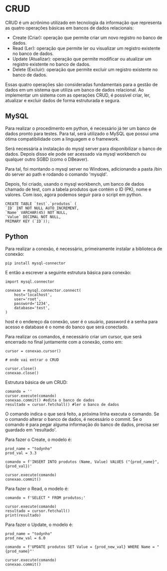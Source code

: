 # CRUD

CRUD é um acrônimo utilizado em tecnologia da informação que representa as quatro operações básicas em bancos de dados relacionais:

- Create (Criar): operação que permite criar um novo registro no banco de dados.
- Read (Ler): operação que permite ler ou visualizar um registro existente no banco de dados.
- Update (Atualizar): operação que permite modificar ou atualizar um registro existente no banco de dados.
- Delete (Excluir): operação que permite excluir um registro existente no banco de dados.

Essas quatro operações são consideradas fundamentais para a gestão de dados em um sistema que utiliza um banco de dados relacional. Ao implementar um sistema com as operações CRUD, é possível criar, ler, atualizar e excluir dados de forma estruturada e segura.

## MySQL

Para realizar o procedimento em python, é necessário já ter um banco de dados pronto para testes. Para tal, será utilizado o MySQL que possui uma ótima compatibilidade com a linguagem e o framework.

Será necessária a instalação do mysql server para disponibilizar o banco de dados. Depois disso ele pode ser acessado via mysql workbench ou qualquer outro SGBD (como o DBeaver).

Para tal, foi montando o mysql server no Windows, adicionando a pasta /bin do server ao path e rodando o comando 'mysqld'.

Depois, foi criado, usando o mysql workbench, um banco de dados chamado de test, com a tabela produtos que contém o ID (PK), nome e valores. Com isso, agora podemos seguir para o script em python.

    CREATE TABLE `test`.`produtos` (
    `ID` INT NOT NULL AUTO_INCREMENT,
    `Name` VARCHAR(45) NOT NULL,
    `Value` DECIMAL NOT NULL,
    PRIMARY KEY (`ID`));

## Python

Para realizar a conexão, é necessário, primeiramente instalar a biblioteca de conexão:

    pip install mysql-connector

 E então a escrever a seguinte estrutura básica para conexão:

    import mysql.connector

    conexao = mysql.connector.connect(
        host='localhost',
        user='root',
        password='1234',
        database='test',
    )

host é o endereço da conexão, user é o usuário, password é a senha para acesso e database é o nome do banco que será conectado.

Para realizar os comandos, é necessário criar um cursor, que será encerrado no final juntamente com a conexão, como em:

    cursor = conexao.cursor()

    # onde vai entrar o CRUD

    cursor.close()
    conexao.close()

Estrutura básica de um CRUD:

    comando = ''
    cursor.execute(comando)
    conexao.commit() #edita o banco de dados
    resultado = cursor.fetchall() #ler o banco de dados

O comando indica o que será feito, a próxima linha executa o comando. Se o comando alterar o banco de dados, é necessário o commit. Se o comando é para pegar alguma informação do banco de dados, precisa ser guardado em 'resultado'.

Para fazer o Create, o modelo é:

    prod_name = "todynho"
    prod_val = 3.3

    comando = f'INSERT INTO produtos (Name, Value) VALUES ("{prod_name}", {prod_val})'

    cursor.execute(comando)
    conexao.commit()

Para fazer o Read, o modelo é:

    comando = f'SELECT * FROM produtos;'

    cursor.execute(comando)
    resultado = cursor.fetchall()
    print(resultado)

Para fazer o Update, o modelo é:

    prod_name = "todynho"
    prod_new_val = 6.0

    comando = f'UPDATE produtos SET Value = {prod_new_val} WHERE Name = "{prod_name}"'

    cursor.execute(comando)
    conexao.commit()

